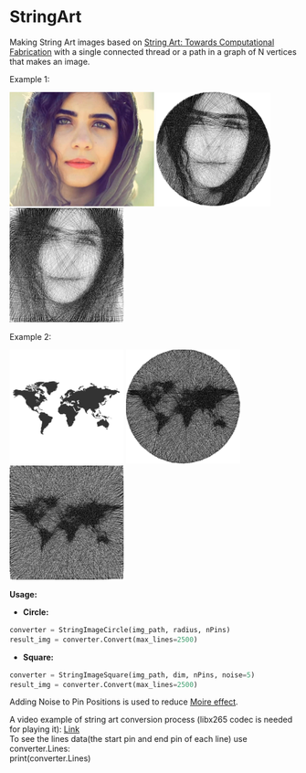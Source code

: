 # StringArt
Making String Art images based on <a href="https://doi.org/10.1111/cgf.13359">String Art: Towards Computational Fabrication</a> with a single connected thread or a path in a graph of N vertices that makes an image.

Example 1:
<p align="left">
  <img src="https://github.com/a-m-farahani/StringArt/blob/master/images/girl.jpg" height="200" title="Input Image">
  <img src="https://github.com/a-m-farahani/StringArt/blob/master/images/girl_result_circle.jpg" width="200" title="Result - Circle" >
  <img src="https://github.com/a-m-farahani/StringArt/blob/master/images/girl_result_square.jpg" width="200" title="Result - Square">
</p>

Example 2:
<p align="left">
  <img src="https://github.com/a-m-farahani/StringArt/blob/master/images/worldmap.jpg" height="200" title="Input Image">
  <img src="https://github.com/a-m-farahani/StringArt/blob/master/images/worldmap_result_circle.jpg" width="200" title="Result - Circle" >
  <img src="https://github.com/a-m-farahani/StringArt/blob/master/images/worldmap_result_square.jpg" width="200" title="Result - Square">
</p>

<b>Usage:</b> 
* <b>Circle:</b> <br/> 
```python
converter = StringImageCircle(img_path, radius, nPins)
result_img = converter.Convert(max_lines=2500)
```

* <b>Square:</b>
```python
converter = StringImageSquare(img_path, dim, nPins, noise=5)
result_img = converter.Convert(max_lines=2500)
```

Adding Noise to Pin Positions is used to reduce <a href='https://en.wikipedia.org/wiki/Moir%C3%A9_pattern'>Moire effect</a>.

A video example of string art conversion process (libx265 codec is needed for playing it): <a href='https://github.com/a-m-farahani/StringArt/blob/master/in_process.mp4'>Link</a>
<br/>
To see the lines data(the start pin and end pin of each line) use converter.Lines: <br/>
print(converter.Lines)

